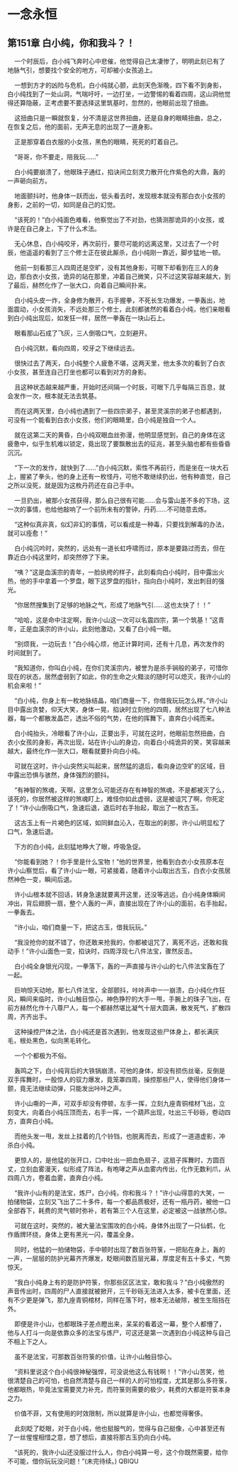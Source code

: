 # 一念永恒 
 ## 第151章 白小纯，你和我斗？！
     一个时辰后，白小纯飞奔时心中悲催，他觉得自己太凄惨了，明明此刻已有了地脉气引，想要找个安全的地方，可却被小女孩追上。

    一想到方才的凶险与危机，白小纯就心颤，此刻天色渐晚，四下看不到身影，白小纯找到了一处山洞，气喘吁吁，一边打坐，一边警惕的看着四周，这山洞他觉得还算隐蔽，正考虑要不要选择这里筑基时，忽然的，他眼前出现了扭曲。

    这扭曲只是一瞬就恢复，分不清是这世界扭曲，还是自身的眼睛扭曲，总之，在恢复之后，他的面前，无声无息的出现了一道身影。

    正是那穿着白衣服的小女孩，黑色的眼睛，死死的盯着自己。

    “哥哥，你不要走，陪我玩……”

    白小纯要崩溃了，他眼珠子通红，掐诀间立刻灵力散开化作紫色的大鼎，轰的一声砸向前方。

    地面颤抖时，他身体一跃而出，低头看去时，发现根本就没有那白衣小女孩的身影，之前的一切，如同是自己的幻觉。

    “该死的！”白小纯面色难看，他察觉出了不对劲，也猜测那诡异的小女孩，或许是在自己身上，下了什么术法。

    无心休息，白小纯咬牙，再次前行，要尽可能的远离这里，又过去了一个时辰，他遥遥的看到了三个修士正在彼此厮杀，白小纯刚一靠近，脚步猛地一顿。

    他前一刻看那三人四周还是空旷，没有其他身影，可眼下却看到在三人的身边，那白衣小女孩，诡异的站在那里，冲着自己微笑，只不过这笑容越来越大，到了最后，赫然化作了一张大口，向着自己瞬间扑来。

    白小纯头皮一炸，全身修为散开，右手握拳，不死长生功爆发，一拳轰出，地面震动，小女孩消失，不远处那三个修士，此刻都骇然的看着白小纯，他们亲眼看到白小纯出现后，如发狂一样，居然一拳轰在一块山石上。

    眼看那山石成了飞灰，三人倒吸口气，立刻避开。

    白小纯沉默，看向四周，咬牙之下继续远去。

    很快过去了两天，白小纯整个人疲惫不堪，这两天里，他太多次的看到了白衣小女孩，甚至连自己打坐也都可以看到对方的身影。

    且这种状态越来越严重，开始时还间隔一个时辰，可眼下几乎每隔三百息，就会发作一次，根本就无法去筑基。

    而在这两天里，白小纯也遇到了一些四宗弟子，甚至灵溪宗的弟子也都遇到，可没有一个能看到白衣小女孩，他们的眼睛里，白小纯是独自一个人。

    就在这第二天的黄昏，白小纯双眼血丝弥漫，他明显感觉到，自己的身体在这疲惫中，似乎生机难以锁定，竟出现了要飘散出去的征兆，甚至头脑也都有些昏昏沉沉。

    “下一次的发作，就快到了……”白小纯沉默，索性不再前行，而是坐在一块大石上，握紧了拳头，他的身上还有一枚怪丹，可他不敢继续扔出，他有种直觉，自己之所以没死，就是因为这枚丹药还在自己手中。

    一旦扔出，被那小女孩获得，那么自己很有可能……会与雷山差不多的下场，这一次的事情，也给他敲响了一个前所未有的警钟，丹药……不可随意去炼。

    “这种似真非真，似幻非幻的事情，可以看成是一种毒，只要找到解毒的办法，就可以痊愈！”

    白小纯沉吟时，突然的，远处有一道长虹呼啸而过，原本是要路过而去，但在靠近白小纯这里时，却突然停了下来。

    “咦？”这是血溪宗的青年，一脸纨绔的样子，此刻看向白小纯时，目中露出火热，他的手中拿着一个罗盘，眼下这罗盘的指针，指向白小纯时，发出刺目的强光。

    “你居然搜集到了足够的地脉之气，形成了地脉气引……这也太快了！！”

    “哈哈，这是命中注定啊，我许小山这一次可以名震四宗，第一个筑基！”这青年，正是血溪宗的许小山，此刻他激动，又看了白小纯一眼。

    “别烦我，一边玩去！”白小纯心烦，他正计算时间，还有十几息，再次发作的时间就到了。

    “我知道你，你叫白小纯，在你们灵溪宗内，被誉为是杀手锏般的弟子，可惜你现在的状态，居然虚弱到了如此，你的生命之火黯淡的随时可以熄灭，我许小山的机会来啦！”

    “白小纯，你身上有一枚地脉结晶，咱们商量一下，你借我玩玩怎么样。”许小山目中露出贪婪，仰天大笑，身体一晃，掐诀时立刻他的四周，居然出现了七八种法器，每一个都散发晶芒，透出不俗的气势，在他的挥舞下，直奔白小纯而来。

    白小纯抬头，冷眼看了许小山，正要出手，可就在这时，他眼前忽然扭曲，白衣小女孩的身影，再次出现，站在许小山的身边，向着白小纯诡异的笑，笑容越来越大，最终化作一张大口，眼看就要扑向白小纯。

    可就在这时，许小山突然尖叫起来，居然猛的退后，看向身边空旷的区域，目中露出恐惧与骇然，身体强烈的颤抖。

    “有神智的煞魂，天啊，这里怎么可能还存在有神智的煞魂，不是都被灭了么，该死的，你居然被这样的煞魂盯上，难怪你如此虚弱，这是被诅咒了啊，你死定了！”许小山倒吸口气，急速后退，退后时右手抬起，取出了一枚古玉。

    这古玉上有一片褐色的区域，如同鲜血沁入，在取出的刹那，许小山明显松了口气，急速后退。

    下方的白小纯，此刻猛地睁大了眼，呼吸急促。

    “你能看到她？！你手里是什么宝物！”他的世界里，他看到白衣小女孩原本在许小山察觉后，看了许小山一眼，可紧接着，随着许小山取出古玉，白衣小女孩居然神色一变，瞬间后退。

    许小山根本就不回话，转身急速就要离开这里，还没等逃远，白小纯身体瞬间冲出，背后翅膀一扇，整个人轰的一声，直接出现在了许小山的面前，右手抬起，一拳轰去。

    “许小山，咱们商量一下，把这古玉，借我玩玩。”

    “我没抢你的就不错了，你还敢来抢我的，你都被诅咒了，离死不远，还敢和我动手！”许小山面色一变，掐诀时，四周浮现七八件法宝，骤然反击。

    白小纯全身银光闪现，一拳落下，轰的一声直接与许小山的七八件法宝轰在了一起。

    巨响惊天动地，那七八件法宝，全部颤抖，咔咔声中一一崩溃，白小纯化作狂风，瞬间来临时，许小山触目惊心，神色狰狞的大手一甩，手腕上的珠子飞出，在前方赫然化作十八尊尸人，每一个都赫然堪比凝气十层大圆满，散发死气，扩散四周，齐齐出手。

    这种操控尸体之法，白小纯还是首次遇到，他发现这些尸体身上，都长满灰毛，根处黑色，似向黑毛转化。

    一个个都极为不俗。

    轰鸣之下，白小纯背后的大铁锅崩溃，可他的身体，却没有损伤丝毫，反倒是双手挥舞时，一股惊人的驭力爆发，竟笼罩四周，操控那些尸人，使得他们身体一颤，竟无法继续动弹，只能发出咔咔之声。

    许小山嘶的一声，可双手却没有停顿，左手一挥，立刻九座青铜棺材飞出，立刻变大，向着白小纯压顶而去，右手一挥，一个葫芦出现，吐出三千砂砾，卷动四方，直奔白小纯。

    而他头发一甩，发丝上挂着的几个铃铛，也脱离而去，形成了一道道虚影，冲杀白小纯。

    更惊人的，是他猛的张开口，口中吐出一把血色扇子，这扇子挥舞时，方圆百丈，立刻血雾漫天，似形成了阵法，有咆哮之声从血雾内传出，化作无数利爪，从四周八方，卷着血雾，直奔白小纯。

    “我许小山有的是法宝，炼尸，白小纯，你和我斗？！”许小山得意的大笑，一拍储物袋，立刻又飞出了二十多件，每一个都品质极好，还有一瓶丹药，被他一口全部吞下，耗费的灵气顿时弥补，若有第三个人在这里，必定被这一战骇然心惊。

    可就在这时，突然的，被大量法宝围攻的白小纯，身体外出现了一只仙鹤，化作盾牌环绕，身体上更有黑光一闪，覆盖全身。

    同时，他猛的一拍储物袋，手中顿时出现了数百张符箓，一把贴在身上，轰的一声，一层层的防护光幕齐齐爆发，眨眼间数百层光幕，厚度足有五十多丈，气势惊天。

    “我白小纯身上有的是防护符箓，你那些区区法宝，敢和我斗？”白小纯傲然的声音传出时，四周的尸人直接就被掀开，三千砂砾无法进入太多，被卡在里面，还有不少更是弹飞，那九座青铜棺材，同样在落下时，根本无法破除，被生生阻挡在外。

    即便是许小山，也都眼珠子差点瞪出来，呆呆的看着这一幕，整个人都懵了，他与人打斗一向是依靠众多的法宝与炼尸，可这还是第一次遇到白小纯这种与自己不相上下之人。

    虽不是法宝，可那数百张符箓的价值，让许小山触目惊心。

    “资料里说这个白小纯很神秘强悍，可没说他这么有钱啊！！”许小山苦笑，他很清楚自己的可怕，也自然清楚与自己一样的人的可怕程度，尤其是那么多符箓，他都眼热，毕竟法宝需要灵力补充，而符箓则需要的极少，耗费的大都是符箓本身之力。

    价值不菲，又有使用的时效限制，所以就算是许小山，也都觉得奢侈。

    此刻眨了眨眼，对于白小纯，他也挺服气的，觉得与自己挺像，心中甚至还有了一丝惺惺相惜之意，想了想后，直接将那古玉扔向白小纯。

    “该死的，我许小山还没服过什么人，你白小纯算一号，这个你既然需要，给你不可能，借你玩玩没问题！”(未完待续。) 
QBIQU